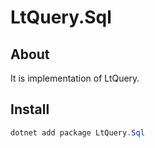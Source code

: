 # LtQuery.Sql

## About

It is implementation of LtQuery. 

## Install

```powershell
dotnet add package LtQuery.Sql
```
